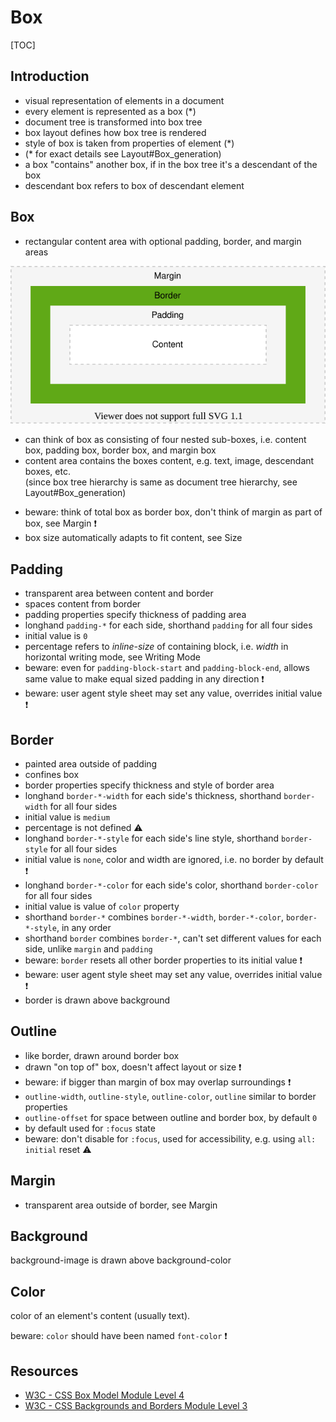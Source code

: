 # Box

[TOC]



## Introduction

- visual representation of elements in a document
- every element is represented as a box (*)
- document tree is transformed into box tree
- box layout defines how box tree is rendered
- style of box is taken from properties of element (*)
- (* for exact details see Layout#Box_generation)
- a box "contains" another box, if in the box tree it's a descendant of the box
- descendant box refers to box of descendant element



## Box

- rectangular content area with optional padding, border, and margin areas

![box](illustrations/box.svg)

- can think of box as consisting of four nested sub-boxes, i.e. content box, padding box, border box, and margin box
- content area contains the boxes content, e.g. text, image, descendant boxes, etc.  
(since box tree hierarchy is same as document tree hierarchy, see Layout#Box_generation)
<!-- ??? what does above comment mean??? -->
- beware: think of total box as border box, don't think of margin as part of box, see Margin ❗️
- box size automatically adapts to fit content, see Size

<!-- TODO see css-break-4
a box can "break" into fragments, e.g. end of line, end of page on print, etc.
e.g. inline-level box which establishes a flow FC and has a block-level child box
-->



<!-- ToDo: properly specify value types, initial values, non-inherited, etc., specify behavior of `auto`, etc. -->

## Padding

- transparent area between content and border
- spaces content from border
- padding properties specify thickness of padding area
- longhand `padding-*` for each side, shorthand `padding` for all four sides
- initial value is `0`
- percentage refers to _inline-size_ of containing block, i.e. _width_ in horizontal writing mode, see Writing Mode
- beware: even for `padding-block-start` and `padding-block-end`, allows same value to make equal sized padding in any direction ❗️
- beware: user agent style sheet may set any value, overrides initial value ❗️



## Border

- painted area outside of padding
- confines box
- border properties specify thickness and style of border area
- longhand `border-*-width` for each side's thickness, shorthand `border-width` for all four sides
- initial value is `medium`
- percentage is not defined ⚠️
- longhand `border-*-style` for each side's line style, shorthand `border-style` for all four sides
- initial value is `none`, color and width are ignored, i.e. no border by default ❗️
- longhand `border-*-color` for each side's color, shorthand `border-color` for all four sides
- initial value is value of `color` property
- shorthand `border-*` combines `border-*-width`, `border-*-color`, `border-*-style`, in any order
- shorthand `border` combines `border-*`, can't set different values for each side, unlike `margin` and `padding`
- beware: `border` resets all other border properties to its initial value ❗️
- beware: user agent style sheet may set any value, overrides initial value ❗️
- border is drawn above background
<!-- ToDo: add border-radius from css-background -->



## Outline

- like border, drawn around border box
- drawn "on top of" box, doesn't affect layout or size ❗️
- beware: if bigger than margin of box may overlap surroundings ❗️
- `outline-width`, `outline-style`, `outline-color`, `outline` similar to border properties
- `outline-offset` for space between outline and border box, by default `0`
- by default used for `:focus` state
- beware: don't disable for `:focus`, used for accessibility, e.g. using `all: initial` reset ⚠️



## Margin

- transparent area outside of border, see Margin

<!--  ToDo: see css-break-4
Margins adjoining a fragmentation break are sometimes truncated, e.g. on print
 -->



## Background

<!-- ToDo: incorporate tmp Background -->

background-image is drawn above background-color



## Color

<!-- ToDo: see css-color -->

color of an element's content (usually text).

beware: `color` should have been named `font-color` ❗️



## Resources

- [W3C - CSS Box Model Module Level 4](https://www.w3.org/TR/css-box-4/)
- [W3C - CSS Backgrounds and Borders Module Level 3](https://www.w3.org/TR/css-backgrounds-3/)